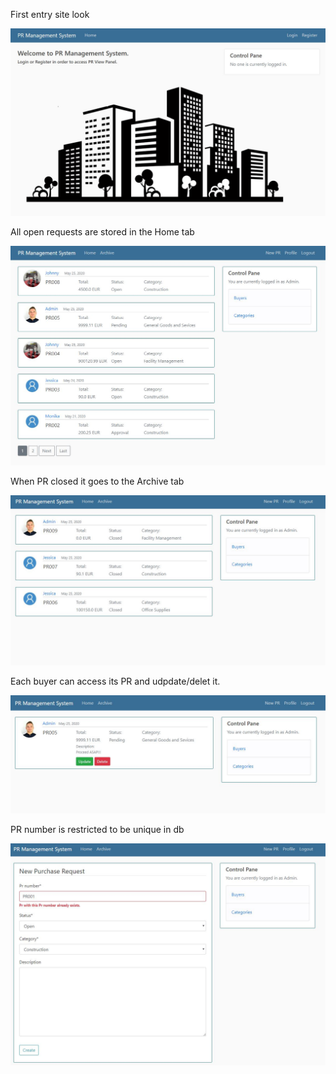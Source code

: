 <p>First entry site look</p>
<img src="images/pr_system.JPG">

<p>All open requests are stored in the Home tab</p>
<img src="images/pr_home.JPG">

<p>When PR closed it goes to the Archive tab</p>
<img src="images/pr_archive.JPG">

<p>Each buyer can access its PR and udpdate/delet it.</p>
<img src="images/pr_update.JPG">

<p>PR number is restricted to be unique in db</p>
<img src="images/pr_new.JPG">
